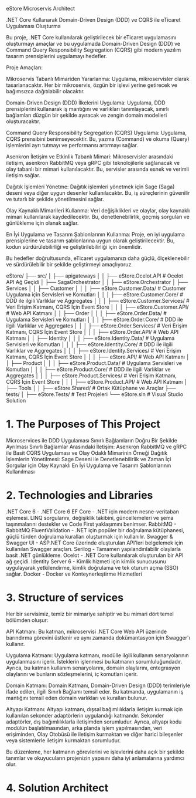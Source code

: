 eStore Microservis Architect

.NET Core Kullanarak Domain-Driven Design (DDD) ve CQRS ile eTicaret Uygulaması Oluşturma

Bu proje, .NET Core kullanılarak geliştirilecek bir eTicaret uygulamasını oluşturmayı amaçlar ve bu uygulamada Domain-Driven Design (DDD) ve Command Query Responsibility Segregation (CQRS) gibi modern yazılım tasarım prensiplerini uygulamayı hedefler.

Proje Amaçları:

Mikroservis Tabanlı Mimariden Yararlanma: Uygulama, mikroservisler olarak tasarlanacaktır. Her bir mikroservis, özgün bir işlevi yerine getirecek ve bağımsızca dağıtılabilir olacaktır.

Domain-Driven Design (DDD) İlkelerini Uygulama: Uygulama, DDD prensiplerini kullanarak iş mantığını ve varlıkları tanımlayacak, sınırlı bağlamları düzgün bir şekilde ayıracak ve zengin domain modelleri oluşturacaktır.

Command Query Responsibility Segregation (CQRS) Uygulama: Uygulama, CQRS prensibini benimseyecektir. Bu, yazma (Command) ve okuma (Query) işlemlerini ayrı tutmayı ve performansı artırmayı sağlar.

Asenkron İletişim ve Etkinlik Tabanlı Mimari: Mikroservisler arasındaki iletişim, asenkron RabbitMQ veya gRPC gibi teknolojilerle sağlanacak ve olay tabanlı bir mimari kullanılacaktır. Bu, servisler arasında esnek ve verimli iletişim sağlar.

Dağıtık İşlemleri Yönetme: Dağıtık işlemleri yönetmek için Sage (Saga) deseni veya diğer uygun desenler kullanılacaktır. Bu, iş süreçlerinin güvenilir ve tutarlı bir şekilde yönetilmesini sağlar.

Olay Kaynaklı Mimarileri Kullanma: Veri değişiklikleri ve olaylar, olay kaynaklı mimari kullanılarak kaydedilecektir. Bu, denetlenebilirlik, geçmiş sorguları ve günlükleme için olanak sağlar.

En İyi Uygulama ve Tasarım Şablonlarının Kullanma: Proje, en iyi uygulama prensiplerine ve tasarım şablonlarına uygun olarak geliştirilecektir. Bu, kodun sürdürülebilirliği ve geliştirilebilirliği için önemlidir.

Bu hedefler doğrultusunda, eTicaret uygulamanızı daha güçlü, ölçeklenebilir ve sürdürülebilir bir şekilde geliştirmeyi amaçlıyoruz.

eStore/
├── src/
│   ├── apigateways
│   │   ├── eStore.Ocelot.API      # Ocelot API Ağ Geçidi
│   ├── SagaOrchestrator
│   │   ├── eStore.Orchestrator
│   ├── Services
│   │   ├── Customer
│   │   │   ├── eStore.Customer.Data/        # Customer Uygulama için Servisleri ve Komutları
│   │   │   ├── eStore.Customer.Core/        # DDD ile ilgili Varlıklar ve Aggregates
│   │   │   ├── eStore.Customer.Services/    # Veri Erişim Katmanı, CQRS İçin Event Store
│   │   │   ├── eStore.Customer.API/         # Web API Katmanı
│   │   ├── Order
│   │   │   ├── eStore.Order.Data/           # Uygulama Servisleri ve Komutları
│   │   │   ├── eStore.Order.Core/           # DDD ile ilgili Varlıklar ve Aggregates
│   │   │   ├── eStore.Order.Services/       # Veri Erişim Katmanı, CQRS İçin Event Store
│   │   │   ├── eStore.Order.API/            # Web API Katmanı
│   │   ├── Identity
│   │   │   ├── eStore.Identity.Data/        # Uygulama Servisleri ve Komutları
│   │   │   ├── eStore.Identity.Core/        # DDD ile ilgili Varlıklar ve Aggregates
│   │   │   ├── eStore.Identity.Services/    # Veri Erişim Katmanı, CQRS İçin Event Store
│   │   │   ├── eStore.API/                  # Web API Katmanı
│   │   ├── Product
│   │   │   ├── eStore.Product.Data/         # Uygulama Servisleri ve Komutları
│   │   │   ├── eStore.Product.Core/         # DDD ile ilgili Varlıklar ve Aggregates
│   │   │   ├── eStore.Product.Services/     # Veri Erişim Katmanı, CQRS İçin Event Store
│   │   │   ├── eStore.Product.API/          # Web API Katmanı
│   ├── Tools
│   │   ├── eStore.Shared/               # Ortak Kütüphane ve Araçlar
├── tests/
│   ├── eStore.Tests/             # Test Projeleri
└── eStore.sln                     # Visual Studio Solution


# 1. The Purposes of This Project
Microservices ile DDD Uygulaması
Sınırlı Bağlamların Doğru Bir Şekilde Ayrılması
Sınırlı Bağlamlar Arasındaki İletişim: Asenkron RabbitMQ ve gRPC ile
Basit CQRS Uygulaması ve Olay Odaklı Mimarinin Örneği
Dağıtık İşlemlerin Yönetilmesi: Sage Deseni ile
Denetlenebilirlik ve Zaman İçi Sorgular için Olay Kaynaklı
En İyi Uygulama ve Tasarım Şablonlarının Kullanılması

# 2. Technologies and Libraries
.NET Core 6 - .NET Core 6
EF Core - .NET için modern nesne-veritaban eşlemesi. LINQ sorgularını, değişiklik takibini, güncellemeleri ve şema taşınmalarını destekler ve Code First yaklaşımını benimser.
RabbitMQ - RabbitMQ
FluentValidation - .NET için popüler bir doğrulama kütüphanesi, güçlü türden doğrulama kuralları oluşturmak için kullanılır.
Swagger & Swagger UI - ASP.NET Core üzerinde oluşturulan API'leri belgelemek için kullanılan Swagger araçları.
Serilog - Tamamen yapılandırılabilir olaylarla basit .NET günlükleme.
Ocelot - .NET Core kullanılarak oluşturulan bir API ağ geçidi.
Identity Server 6 - Kimlik hizmeti için kimlik sunucusunu uygulayarak yetkilendirme, kimlik doğrulama ve tek oturum açma (SSO) sağlar.
Docker - Docker ve Konteynerleştirme Hizmetleri


# 3. Structure of services
Her bir servisimiz, temiz bir mimariye sahiptir ve bu mimari dört temel bölümden oluşur:

API Katmanı: Bu katman, mikroservisi .NET Core Web API üzerinde barındırma görevini üstlenir ve aynı zamanda dokümantasyon için Swagger'ı kullanır.

Uygulama Katmanı: Uygulama katmanı, modülle ilgili kullanım senaryolarının uygulanmasını içerir. İsteklerin işlenmesi bu katmanın sorumluluğundadır. Ayrıca, bu katman kullanım senaryolarını, domain olaylarını, entegrasyon olaylarını ve bunların sözleşmelerini, iç komutları içerir.

Domain Katmanı: Domain Katmanı, Domain-Driven Design (DDD) terimleriyle ifade edilen, ilgili Sınırlı Bağlamı temsil eder. Bu katmanda, uygulamanın iş mantığını temsil eden domain varlıkları ve kuralları bulunur.

Altyapı Katmanı: Altyapı katmanı, dışsal bağımlılıklarla iletişim kurmak için kullanılan sekonder adaptörlerin uygulandığı katmandır. Sekonder adaptörler, dış bağımlılıklarla iletişimden sorumludur. Ayrıca, altyapı kodu modülün başlatılmasından, arka planda işlem yapılmasından, veri erişiminden, Olay Otobüsü ile iletişim kurmaktan ve diğer harici bileşenler veya sistemlerle iletişim kurmaktan sorumludur.

Bu düzenleme, her katmanın görevlerini ve işlevlerini daha açık bir şekilde tanımlar ve okuyucuların projenizin yapısını daha iyi anlamalarına yardımcı olur.

# 4. Solution Architect
